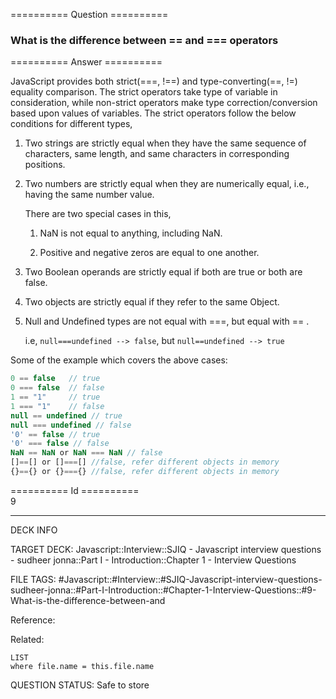 ========== Question ==========  

### What is the difference between == and === operators  

========== Answer ==========  

JavaScript provides both strict(===, !==) and type-converting(==, !=) equality
comparison. The strict operators take type of variable in consideration, while
non-strict operators make type correction/conversion based upon values of
variables. The strict operators follow the below conditions for different types,

1. Two strings are strictly equal when they have the same sequence of
    characters, same length, and same characters in corresponding positions.

2. Two numbers are strictly equal when they are numerically equal, i.e., having
    the same number value.

    There are two special cases in this,

    1. NaN is not equal to anything, including NaN.

    2. Positive and negative zeros are equal to one another.

3. Two Boolean operands are strictly equal if both are true or both are false.

4. Two objects are strictly equal if they refer to the same Object.

5. Null and Undefined types are not equal with ===, but equal with == .

    i.e, `null===undefined --> false`, but `null==undefined --> true`

Some of the example which covers the above cases:

```javascript
0 == false   // true
0 === false  // false
1 == "1"     // true
1 === "1"    // false
null == undefined // true
null === undefined // false
'0' == false // true
'0' === false // false
NaN == NaN or NaN === NaN // false
[]==[] or []===[] //false, refer different objects in memory
{}=={} or {}==={} //false, refer different objects in memory
```

========== Id ==========  
9

---

DECK INFO

TARGET DECK: Javascript::Interview::SJIQ - Javascript interview questions - sudheer jonna::Part I - Introduction::Chapter 1 - Interview Questions

FILE TAGS: #Javascript::#Interview::#SJIQ-Javascript-interview-questions-sudheer-jonna::#Part-I-Introduction::#Chapter-1-Interview-Questions::#9-What-is-the-difference-between-and

Reference:

Related:

```dataview
LIST
where file.name = this.file.name
```

QUESTION STATUS: Safe to store
